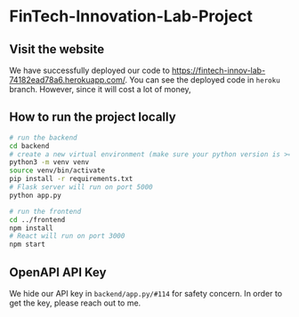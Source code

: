 # FinTech-Innovation-Lab-Project

## Visit the website
We have successfully deployed our code to https://fintech-innov-lab-74182ead78a6.herokuapp.com/. You can see the deployed code in `heroku` branch. However, since it will cost a lot of money, 

## How to run the project locally
```bash
# run the backend
cd backend
# create a new virtual environment (make sure your python version is >= 3.9)
python3 -m venv venv
source venv/bin/activate
pip install -r requirements.txt
# Flask server will run on port 5000
python app.py

# run the frontend
cd ../frontend
npm install
# React will run on port 3000
npm start
```

## OpenAPI API Key
We hide our API key in `backend/app.py/#114` for safety concern. In order to get the key, please reach out to me.
